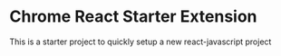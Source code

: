 # Chrome React Starter Extension
This is a starter project to quickly setup a new react-javascript project